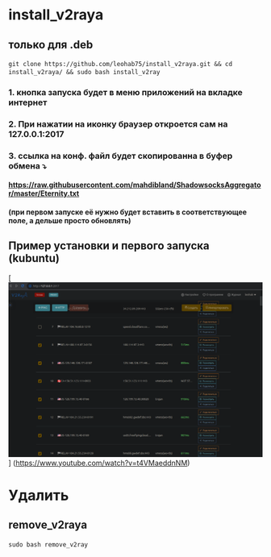 # install_v2raya
## только для .deb

```
git clone https://github.com/leohab75/install_v2raya.git && cd install_v2raya/ && sudo bash install_v2ray
```
### 1. кнопка запуска будет в меню приложений на вкладке интернет
### 2. При нажатии на иконку браузер откроется сам на 127.0.0.1:2017
### 3. ссылка на конф. файл будет скопированна в буфер обмена ⤵️
#### https://raw.githubusercontent.com/mahdibland/ShadowsocksAggregator/master/Eternity.txt
####  (при первом запуске её нужно будет вставить в соответствующее поле, а дельше просто обновлять)

## Пример установки и первого запуска (kubuntu)

[![Example](assets/v2raya.png)] (https://www.youtube.com/watch?v=t4VMaeddnNM)


# Удалить
## remove_v2raya


```
sudo bash remove_v2ray
```
